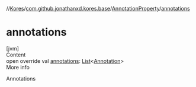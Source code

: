 //[Kores](../../index.md)/[com.github.jonathanxd.kores.base](../index.md)/[AnnotationProperty](index.md)/[annotations](annotations.md)



# annotations  
[jvm]  
Content  
open override val [annotations](annotations.md): [List](https://kotlinlang.org/api/latest/jvm/stdlib/kotlin.collections/-list/index.html)<[Annotation](../-annotation/index.md)>  
More info  


Annotations

  



